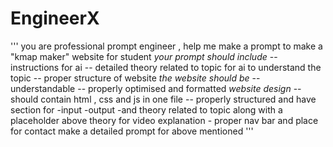 # EngineerX

''' you are professional prompt engineer , help me make a prompt to make a
"kmap maker" website for student
*your prompt should include*
-- instructions for ai 
-- detailed theory related to topic for ai to understand the topic
-- proper structure of website
*the website should be*
-- understandable
-- properly optimised and formatted
*website design*
-- should contain html , css and js in one file
-- properly structured and have section for 
	-input
	-output 
	-and theory related to topic along with a placeholder above theory for video explanation
	- proper nav bar and place for contact 
make a detailed prompt for above mentioned '''
